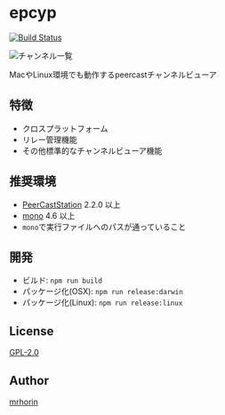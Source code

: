 # epcyp
[![Build Status](https://travis-ci.org/mrhorin/epcyp.svg?branch=master)](https://travis-ci.org/mrhorin/epcyp)

![チャンネル一覧](https://raw.githubusercontent.com/wiki/mrhorin/epcyp/img/mainwindow.png)

MacやLinux環境でも動作するpeercastチャンネルビューア  

## 特徴
- クロスプラットフォーム
- リレー管理機能
- その他標準的なチャンネルビューア機能

## 推奨環境
- [PeerCastStation](http://www.pecastation.org/) 2.2.0 以上
- [mono](http://www.mono-project.com/) 4.6 以上
- `mono`で実行ファイルへのパスが通っていること

## 開発
- ビルド: `npm run build`
- パッケージ化(OSX): `npm run release:darwin`
- パッケージ化(Linux): `npm run release:linux`

## License
[GPL-2.0](https://opensource.org/licenses/GPL-2.0)

## Author
[mrhorin](https://github.com/mrhorin)
